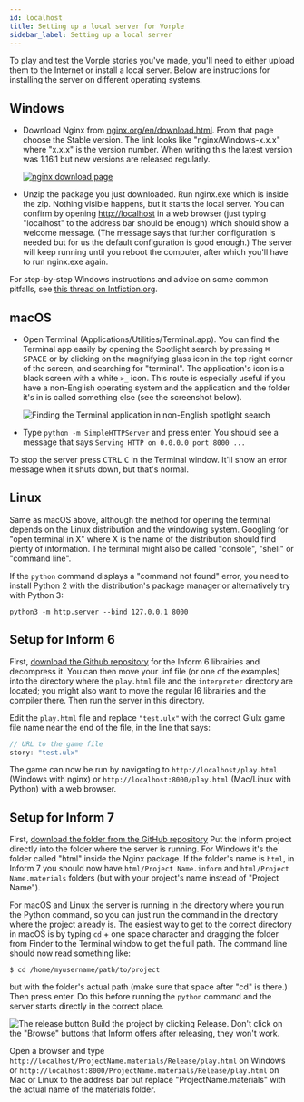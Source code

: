 ```yaml
---
id: localhost
title: Setting up a local server for Vorple
sidebar_label: Setting up a local server
---
```


To play and test the Vorple stories you've made, you'll need to either upload 
them to the Internet or install a local server. Below are instructions for 
installing the server on different operating systems.


## Windows

- Download Nginx from 
  [nginx.org/en/download.html](http://nginx.org/en/download.html). From that 
  page choose the Stable version. The link looks like "nginx/Windows-x.x.x"
  where "x.x.x" is the version number. When writing this the latest version was
  1.16.1 but new versions are released regularly.
  
  [![nginx download page](/img/nginx-download.png)](http://nginx.org/en/download.html)

- Unzip the package you just downloaded. Run nginx.exe which is inside the zip. 
  Nothing visible happens, but it starts the local server. You can confirm by opening 
  [http://localhost](http://localhost) in a web browser (just typing "localhost"
  to the address bar should be enough) which should show a welcome message. 
  (The message says that further configuration is needed but for us the
  default configuration is good enough.) The server will keep running until you 
  reboot the computer, after which you'll have to run nginx.exe again.

For step-by-step Windows instructions and advice on some common pitfalls, see
[this thread on Intfiction.org](https://intfiction.org/t/this-is-dumb-but-how-do-i-install-vorple/42072/2).
  

## macOS

- Open Terminal (Applications/Utilities/Terminal.app). You can find the Terminal
  app easily by opening the Spotlight search by pressing <kbd>&#8984;</kbd> 
  <kbd>SPACE</kbd> or by clicking on the magnifying glass icon in the top right 
  corner of the screen, and searching for "terminal". The application's icon is 
  a black screen with a white `>_` icon. This route is especially useful if you 
  have a non-English operating system and the application and the folder it's 
  in is called something else (see the screenshot below).
  
  ![Finding the Terminal application in non-English spotlight search](/img/terminal-spotlight.png)

- Type `python -m SimpleHTTPServer` and press enter. You should see a message
  that says `Serving HTTP on 0.0.0.0 port 8000 ...` 

To stop the server press <kbd>CTRL</kbd> <kbd>C</kbd> in the Terminal window. 
It'll show an error message when it shuts down, but that's normal.


## Linux

Same as macOS above, although the method for opening the terminal depends on the 
Linux distribution and the windowing system. Googling for "open terminal in X" 
where X is the name of the distribution should find plenty of information. 
The terminal might also be called "console", "shell" or "command line".

If the `python` command displays a "command not found" error, you need to 
install Python 2 with the distribution's package manager or alternatively try 
with Python 3:

    python3 -m http.server --bind 127.0.0.1 8000


## Setup for Inform 6

First, [download the Github repository](https://github.com/vorple/inform6) for the
Inform 6 librairies and decompress it. You can then move your .inf file (or one of
the examples) into the directory where the `play.html` file and the `interpreter`
directory are located; you might also want to move the regular I6 librairies and
the compiler there. Then run the server in this directory.

Edit the `play.html` file and replace `"test.ulx"` with the correct Glulx game 
file name near the end of the file, in the line that says:
    
```js
// URL to the game file
story: "test.ulx"
```
 
The game can now be run by navigating to `http://localhost/play.html` 
(Windows with nginx) or `http://localhost:8000/play.html` (Mac/Linux with Python) 
with a web browser.


## Setup for Inform 7 

First, [download the folder from the GitHub repository](https://github.com/vorple/inform7)
Put the Inform project directly into the folder where the server is running.
For Windows it's the folder called "html" inside the Nginx package. 
If the folder's name is `html`, in Inform 7 you should now have 
`html/Project Name.inform` and  `html/Project Name.materials` folders 
(but with your project's name instead of "Project Name").
  
For macOS and Linux the server is running in the directory where you run the 
Python command, so you can just run the command in the directory where the 
project already is. The easiest way to get to the correct directory in macOS is 
by typing `cd` + one space character and dragging the folder from Finder to the 
Terminal window to get the full path. The command line should now read something 
like: 

    $ cd /home/myusername/path/to/project
     
but with the folder's actual path (make sure that space after "cd" is there.) 
Then press enter. Do this before running the `python` command and the server
starts directly in the correct place. 

<img src="/img/release-button.png" alt="The release button" class="float-right">
Build the project by clicking Release. Don't click on the "Browse" buttons that 
Inform offers after releasing, they won't work.

Open a browser and type `http://localhost/ProjectName.materials/Release/play.html`
on Windows or `http://localhost:8000/ProjectName.materials/Release/play.html`
on Mac or Linux to the address bar but replace "ProjectName.materials" with the 
actual name of the materials folder.
  